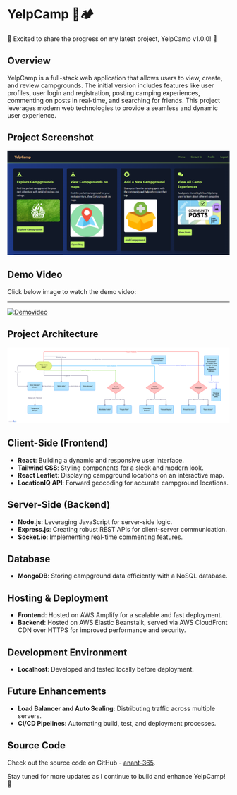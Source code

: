 # YelpCamp 🌲🏕️

🚀 Excited to share the progress on my latest project, YelpCamp v1.0.0! 🚀

## Overview
YelpCamp is a full-stack web application that allows users to view, create, and review campgrounds. The initial version includes features like user profiles, user login and registration, posting camping experiences, commenting on posts in real-time, and searching for friends. This project leverages modern web technologies to provide a seamless and dynamic user experience.

## Project Screenshot
![Screenshot 1](https://github.com/anant-365/YelpCamp/blob/main/Screenshot%202024-10-11%20211505.png?raw=true)

## Demo Video
Click below image to watch the demo video:

-----

[![Demovideo](https://img.youtube.com/vi/QPfEKW7j3SY/0.jpg)](https://www.youtube.com/watch?v=QPfEKW7j3SY)

## Project Architecture
![Flow Chart](https://github.com/anant-365/YelpCamp/blob/main/Yelp%20Camp%20System%20Architecture%20Development%20Flowchart.png)

## Client-Side (Frontend)
- **React**: Building a dynamic and responsive user interface.
- **Tailwind CSS**: Styling components for a sleek and modern look.
- **React Leaflet**: Displaying campground locations on an interactive map.
- **LocationIQ API**: Forward geocoding for accurate campground locations.

## Server-Side (Backend)
- **Node.js**: Leveraging JavaScript for server-side logic.
- **Express.js**: Creating robust REST APIs for client-server communication.
- **Socket.io**: Implementing real-time commenting features.

## Database
- **MongoDB**: Storing campground data efficiently with a NoSQL database.

## Hosting & Deployment
- **Frontend**: Hosted on AWS Amplify for a scalable and fast deployment.
- **Backend**: Hosted on AWS Elastic Beanstalk, served via AWS CloudFront CDN over HTTPS for improved performance and security.

## Development Environment
- **Localhost**: Developed and tested locally before deployment.

## Future Enhancements
- **Load Balancer and Auto Scaling**: Distributing traffic across multiple servers.
- **CI/CD Pipelines**: Automating build, test, and deployment processes.

## Source Code
Check out the source code on GitHub - [anant-365](https://github.com/anant-365/YelpCamp/).

Stay tuned for more updates as I continue to build and enhance YelpCamp! 🚀

